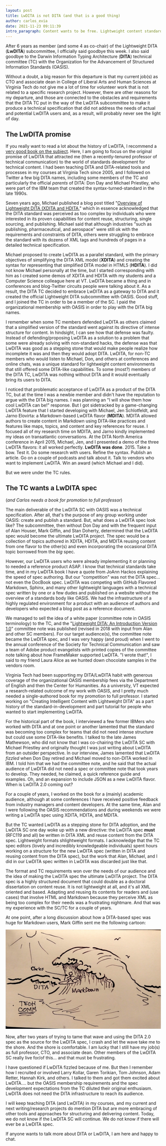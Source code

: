 ```yaml
---
layout: post
title: LwDITA is not DITA (and that is a good thing)
author: carlos_evia
date: 2021-11-23 09:11:39
intro_paragraph: Content wants to be free. Lightweight content standards also want to be free.
---
```

After 6 years as member (and some 4 as co-chair) of the Lightweight DITA (**LwDITA**) subcommittee, I officially said goodbye this week. I also said goodbye to the Darwin Information Typing Architecture (**DITA**) technical committee (TC) with the Organization for the Advancement of Structured Information Standards (OASIS).

Without a doubt, a big reason for this departure is that my current job(s) as CTO and associate dean in College of Liberal Arts and Human Sciences at Virginia Tech do not give me a lot of time for volunteer work that is not related to a specific research project. However, there are other reasons for my departure, and those are connected to the obstacles and requirements that the DITA TC put in the way of the LwDITA subcommittee to make it produce a technical specification that did not address the needs of actual and potential LwDITA users and, as a result, will probably never see the light of day.

## The LwDITA promise

If you really want to read a lot about the history of LwDITA, I recommend a [very good book on the subject](https://www.routledge.com/Creating-Intelligent-Content-with-Lightweight-DITA/Evia/p/book/9780815393825). Here, I am going to focus on the original promise of LwDITA that attracted me (then a recently-tenured professor of technical communication) to the world of standards development for technical content. I had been teaching DITA and DITA-related tools and processes in my courses at Virginia Tech since 2005, and I followed on Twitter a few big DITA names, including some members of the TC and particularly the official *parents* of DITA: Don Day and Michael Priestley, who were part of the IBM team that created the syntax-turned-standard in the late 1990s.

Seven years ago, Michael published a blog post titled "[Overview of Lightweight DITA (XDITA and HDITA](http://dita-archive.xml.org/blog/overview-of-lightweight-dita-xdita-and-hdita)," which in essence acknowledged that the DITA standard was perceived as too complex by individuals who were interested in its proven capabilities for content reuse, structuring, single sourcing, and publishing. Michael said that although industries "such as publishing, pharmaceutical, and aerospace" were still ok with the requirements and constraints of DITA, others were struggling to embrace the standard with its dozens of XML tags and hundreds of pages in a detailed technical specification. 

Michael proposed to create LwDITA as a parallel standard, with the primary objectives of simplifying the DITA XML model (**XDITA**) and creating the syntax for representing that simplified DITA model in HTML5 (**HDITA**). I did not know Michael personally at the time, but I started corresponding with him as I created some demos of XDITA and HDITA with my students and a Computer Science colleague here at VT. LwDITA became a thing and in conferences and blog-Twitter circuits people were talking about it. As a result, the DITA TC decided to embrace LwDITA as a gateway to DITA and it created the official Lightweight DITA subcommittee with OASIS. Good stuff, and I joined the TC in order to be a member of the SC. I paid the organizational membership with OASIS in order to play with the DITA big names.

I remember when some TC members defended LwDITA as others claimed that a simplified version of the standard went against its directive of intense structure for content. In hindsight, I can see how that defense was faulty. Instead of defending/proposing LwDITA as a solution to a problem that some were already solving with non-standard hacks, the defense was that LwDITA was good as a stepping stone that would make people realize how incomplete it was and then they would adopt DITA. LwDITA, for non-TC members who would listen to Michael, Don, and others at conferences and online chats, was a unique standard for lightweight content environments that still offered some DITA-like capabilities. To some (most?) members of the DITA TC, LwDITA was nothing without DITA and it would eventually bring its users to DITA. 

I noticed that problematic acceptance of LwDITA as a product of the DITA TC, but at the time I was a newbie member and didn't have the reputation to argue with the DITA big names. I was planning an "I will show them how cool LwDITA can be!" response. But I got sidetracked by a game-changing LwDITA feature that I started developing with Michael, Jen Schlotfeldt, and Jarno Elovirta: a Markdown-based LwDITA flavor (**MDITA**). MDITA allowed authors to create content in Markdown using DITA-like practices and features like maps, topics, and content and key references for reuse. I focused all of my research time on MDITA, and Jarno kindly implemented my ideas on transatlantic conversations. At the DITA North America conference in April 2015, Michael, Jen, and I presented a demo of the three LwDITA flavors: it all worked perfectly. **LwDITA was done**. 2015. Take a bow. Test it. Do some research with users. Refine the syntax. Publish an article. Go on a couple of podcasts and talk about it. Talk to vendors who want to implement LwDITA. Win an award (which Michael and I did).

But we were under the TC rules. 

## The TC wants a LwDITA spec

(*and Carlos needs a book for promotion to full professor*)

The main deliverable of the LwDITA SC with OASIS was a technical specification. After all, that's the purpose of any group working under OASIS: create and publish a standard. But, what does a LwDITA spec look like? The subcommittee, then without Don Day and with the frequent input of Alan Houser, Mark Giffin, and Stan Doherty, determined that the LwDITA spec would become the ultimate LwDITA project. The spec would be a collection of topics authored in XDITA, HDITA, and MDITA reusing content from one flavor to the other(s) and even incorporating the occasional DITA topic borrowed from the *big* spec. 

However, our LwDITA users who were already implementing it or planning to needed a reference product ASAP. I know that technical standards take time, and in my LwDITA book I have a quote from JoAnn Hackos explaining the speed of spec authoring. But our "competition" was not the DITA spec... not even the DocBook spec. LwDITA was competing with GitHub Flavored Markdown, Sphinx, and many other lightweight languages with a technical spec written by one or a few dudes and published on a website without the overview of a standards body like OASIS. We had the infrastructure of a highly regulated environment for a product with an audience of authors and developers who expected a blog post as a reference document.

We managed to sell the idea of a white paper (committee note in OASIS terminology) to the TC, and the "[Lightweight DITA: An Introduction Version 1.0](http://docs.oasis-open.org/dita/LwDITA/v1.0/LwDITA-v1.0.html)" committee note was published (revised in 2018 with input from Alan and other SC members). For our target audience(s), the committee note became the LwDITA spec, and I was very happy (and proud) when I went to the annual conference of the Society for Technical Communication and saw a team of Adobe product evangelists with printed copies of the committee note talking about how FrameMaker supported LwDITA. "I wrote that!", I said to my friend Laura Alice as we hunted down chocolate samples in the vendors room.  

Virginia Tech had been supporting my DITA/LwDITA habit with generous coverage of the organizational OASIS membership fees via the Department of English and then the Center for Humanities. As a university, VT expected a research-related outcome of my work with OASIS, and I pretty much needed a single-authored book for my promotion to full professor. I started working on "Creating Intelligent Content with Lightweight DITA" as a part history of the standard-in-development and part tutorial for people who wanted to start implementing LwDITA. 

For the historical part of the book, I interviewed a few former IBMers who worked with DITA and at one point or another lamented that the standard was becoming too complex for teams that did not need intense structure but could use some DITA-like benefits. I talked to the late James Mathewson, who did not know that I was co-chairing the LwDITA SC with Michael Priestley and originally thought I was just writing about LwDITA from an outsider perspective. In our interview, James lamented that LwDITA *fizzled* when Don Day retired and Michael moved to non-DITA worked in IBM. I told him that we had the committee note, and he said that  the actual audience of LwDITA did not need a spec or committee note that took years to develop. They needed, he claimed, a quick reference guide and examples. Oh, and an expansion to include JSON as a new LwDITA flavor. When is LwDITA 2.0 coming out?

For a couple of years, I worked on the book for a (mainly) academic audience, although at some conferences I have received positive feedback from industry managers and content developers. At the same time, Alan and I were following the OASIS recommendations and during weekends we were writing a LwDITA spec using XDITA, HDITA, and MDITA.

But the TC wanted LwDITA as a stepping stone for DITA adoption, and the LwDITA SC one day woke up with a new directive: the LwDITA spec **must** (RFC119 and all) be written in DITA XML and reuse content from the DITA spec. Lightweight formats shlightweight formats.  I acknowledge that the TC spec editors (lovely and incredibly knowledgeable individuals) spent hours working on a structure for the new LwDITA spec (written in DITA and reusing content from the DITA spec), but the work that Alan, Michael, and I did in our LwDITA spec written in LwDITA was discarded just like that.

The format and TC requirements won over the needs of our audience and the idea of making the LwDITA spec the ultimate LwDITA project. The DITA spec is a highly structured document that could double as a doctoral dissertation on content reuse. It is not lightweight at all, and it's all XML oriented and based. Adapting and reusing its contents for readers and (use cases) that involve HTML and Markdown because they perceive XML as being too complex for their needs was a frustrating nightmare. And that was my experience with the SC/TC for a couple of years.

At one point, after a long discussion about how a DITA-based spec was huge for Markdown users, Mark Giffin sent me the following cartoon:

![A cartoon by Mark Giffin showing Carlos surfing the DITA waves in a Markdown surfboard](/assets/img/uploads/pamjflmlkcfnkool.jpg "Surfing the DITA wave with LwDITA tools")

Now, after two years of trying to tame that wave and using the DITA 2.0 spec as the source for the LwDITA spec, I crash and let the wave take me to the shore. And the shore is comfortable. I am lucky that I still have my job(s) as full professor, CTO, and associate dean. Other members of the LwDITA SC really live for/of this... and that must be frustrating. 

I have questioned if LwDITA fizzled because of me. But then I remember how I recruited or involved Larry Kollar, Garen Torikian, Tom Johnson, Adam Retter, Hannah Kirk, and others. I talked to them and got them excited about LwDITA.... but the OASIS membership requirements and the spec development expectations from the TC diluted their original enthusiasm. LwDITA does not need the DITA infrastructure to reach its audience.

I will keep teaching DITA (and LwDITA) in my courses, and my current and next writing/research projects do mention DITA but are more embracing of other tools and approaches for structuring and delivering content. Today, we do not know if the LwDITA SC will continue. We do not know if there will ever be a LwDITA spec.

If anyone wants to talk more about DITA or LwDITA, I am here and happy to chat.